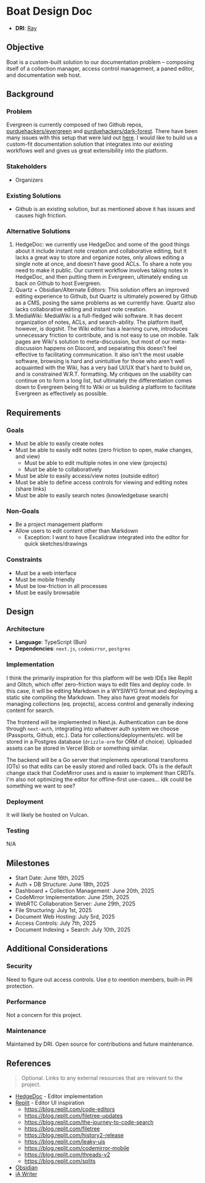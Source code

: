 # Boat Design Doc

- **DRI**: [Ray](https://github.com/purduehackers/dark-forest/blob/main/people/organizers/rayhanadev.md)

## Objective

Boat is a custom-built solution to our documentation problem – composing itself of a collection manager, access control management, a paned editor, and documentation web host.

## Background

### Problem

Evergreen is currently composed of two Github repos, [purduehackers/evergreen](https://github.com/purduehackers/evergreen) and [purduehackers/dark-forest](https://github.com/purduehackers/dark-forest). There have been many issues with this setup that were laid out [here](https://github.com/purduehackers/evergreen/blob/main/meta/retros/path-forward-05-30-2025.md). I would like to build us a custom-fit documentation solution that integrates into our existing workflows well and gives us great extensibility into the platform.

### Stakeholders

- Organizers

### Existing Solutions

- Github is an existing solution, but as mentioned above it has issues and causes high friction.

### Alternative Solutions

1. HedgeDoc: we currently use HedgeDoc and some of the good things about it include instant note creation and collaborative editing, but it lacks a great way to store and organize notes, only allows editing a single note at once, and doesn't have good ACLs. To share a note you need to make it public. Our current workflow involves taking notes in HedgeDoc, and then putting them in Evergreen, ultimately ending us back on Github to host Evergreen.
2. Quartz + Obsidian/Alternate Editors: This solution offers an improved editing experience to Github, but Quartz is ultimately powered by Github as a CMS, posing the same problems as we currently have. Quartz also lacks collaborative editing and instant note creation.
3. MediaWiki: MediaWiki is a full-fledged wiki software. It has decent organization of notes, ACLs, and search-ability. The platform itself, however, is dogshit. The Wiki editor has a learning curve, introduces unnecessary friction to contribute, and is not easy to use on mobile. Talk pages are Wiki's solution to meta-discussion, but most of our meta-discussion happens on Discord, and separating this doesn't feel effective to facilitating communication. It also isn't the most usable software, browsing is hard and unintuitive for those who aren't well acquainted with the Wiki, has a very bad UI/UX that's hard to build on, and is constrained W.R.T. formatting. My critiques on the usability can continue on to form a long list, but ultimately the differentiation comes down to Evergreen being fit to Wiki or us building a platform to facilitate Evergreen as effectively as possible.

## Requirements

### Goals

- Must be able to easily create notes
- Must be able to easily edit notes (zero friction to open, make changes, and view)
	- Must be able to edit multiple notes in one view (projects)
	- Must be able to collaboratively 
- Must be able to easily access/view notes (outside editor)
- Must be able to define access controls for viewing and editing notes (share links)
- Must be able to easily search notes (knowledgebase search)

### Non-Goals

- Be a project management platform
- Allow users to edit content other than Markdown
	- Exception: I want to have Excalidraw integrated into the editor for quick sketches/drawings

### Constraints

- Must be a web interface
- Must be mobile friendly
- Must be low-friction in all processes
- Must be easily browsable

## Design

### Architecture

- **Language**: TypeScript (Bun)
- **Dependencies**: `next.js`, `codemirror`, `postgres`

### Implementation

I think the primarily inspiration for this platform will be web IDEs like Replit and Glitch, which offer zero-friction ways to edit files and deploy code. In this case, it will be editing Markdown in a WYSIWYG format and deploying a static site compiling the Markdown. They also have great models for managing collections (eq. projects), access control and generally indexing content for search.

The frontend will be implemented in Next.js. Authentication can be done through `next-auth`, integrating into whatever auth system we choose (Passports, Github, etc.). Data for collections/deployments/etc. will be stored in a Postgres database (`drizzle-orm` for ORM of choice). Uploaded assets can be stored in Vercel Blob or something similar.

The backend will be a Go server that implements operational transforms (OTs) so that edits can be easily stored and rolled back. OTs is the default change stack that CodeMirror uses and is easier to implement than CRDTs. I'm also not optimizing the editor for offline-first use-cases... idk could be something we want to see?

### Deployment

It will likely be hosted on Vulcan.

### Testing

N/A

## Milestones

- Start Date: June 16th, 2025
- Auth + DB Structure: June 18th, 2025
- Dashboard + Collection Management: June 20th, 2025
- CodeMirror Implementation: June 25th, 2025
- WebRTC Collaboration Server: June 29th, 2025
- File Structuring: July 1st, 2025
- Document Web Hosting: July 5rd, 2025
- Access Controls: July 7th, 2025
- Document Indexing + Search: July 10th, 2025

## Additional Considerations

### Security

Need to figure out access controls. Use `@` to mention members, built-in PII protection.

### Performance

Not a concern for this project.
### Maintenance

Maintained by DRI. Open source for contributions and future maintenance.

## References

> Optional. Links to any external resources that are relevant to the project.

- [HedgeDoc](https://github.com/hedgedoc/hedgedoc) - Editor implementation
- [Replit](https://replit.com) - Editor UI inspiration
	- https://blog.replit.com/code-editors
	- https://blog.replit.com/filetree-updates
	- https://blog.replit.com/the-journey-to-code-search
	- https://blog.replit.com/filetree
	- https://blog.replit.com/history2-release
	- https://blog.replit.com/leaky-uis
	- https://blog.replit.com/codemirror-mobile
	- https://blog.replit.com/threads-v2
	- https://blog.replit.com/splits
- [Obsidian](https://obsidian.md/)
- [iA Writer](https://ia.net/writer)
